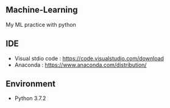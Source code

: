 ## Machine-Learning
My ML practice with python

## IDE 
 * Visual stdio code : https://code.visualstudio.com/download
 * Anaconda : https://www.anaconda.com/distribution/

## Environment
  * Python 3.7.2
  

